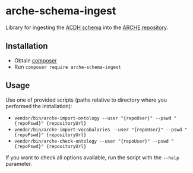 # arche-schema-ingest

Library for ingesting the [ACDH schema](https://github.com/acdh-oeaw/arche-schema) into the [ARCHE repository](https://github.com/acdh-oeaw/arche-core).

## Installation

* Obtain [composer](https://getcomposer.org/)
* Run `composer require arche-schema-ingest`

## Usage

Use one of provided scripts (paths relative to directory where you performed the installation):

* `vendor/bin/arche-import-ontology --user "{repoUser}" --pswd "{repoPswd}" {repositoryUrl}`
* `vendor/bin/arche-import-vocabularies --user "{repoUser}" --pswd "{repoPswd}" {repositoryUrl}`
* `vendor/bin/arche-check-ontology --user "{repoUser}" --pswd "{repoPswd}" {repositoryUrl}`

If you want to check all options available, run the script with the `--help` parameter.

